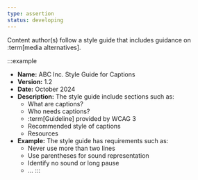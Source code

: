 ```yaml
---
type: assertion
status: developing
---
```


Content author(s) follow a style guide that includes guidance on :term[media alternatives].

:::example
* **Name:** ABC Inc. Style Guide for Captions
* **Version:** 1.2
* **Date:** October 2024
* **Description:** The style guide include sections such as:
  * What are captions?
  * Who needs captions?
  * :term[Guideline] provided by WCAG 3
  * Recommended style of captions
  * Resources
* **Example:** The style guide has requirements such as:
  * Never use more than two lines
  * Use parentheses for sound representation
  * Identify no sound or long pause
  * &hellip;
:::